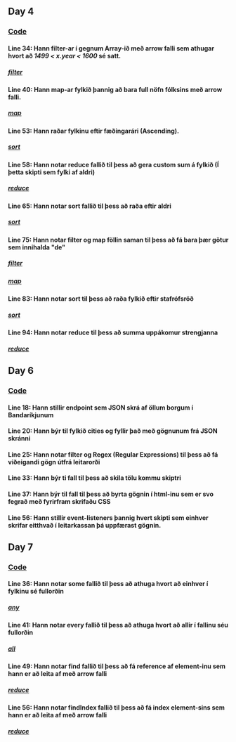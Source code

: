 ## Day 4
### [Code](https://github.com/wesbos/JavaScript30/blob/master/04%20-%20Array%20Cardio%20Day%201/index-FINISHED.html)
#### Line 34: Hann filter-ar í gegnum Array-ið með arrow falli sem athugar hvort að *1499 < x.year < 1600* sé satt.
##### [filter](https://docs.python.org/3/library/functions.html#filter)
#### Line 40: Hann map-ar fylkið þannig að bara full nöfn fólksins með arrow falli.
##### [map](https://docs.python.org/3/library/functions.html#map)
#### Line 53: Hann raðar fylkinu eftir fæðingarári (Ascending).
##### [sort](https://docs.python.org/3/library/functions.html#sorted)
#### Line 58: Hann notar reduce fallið til þess að gera custom sum á fylkið (Í þetta skipti sem fylki af aldri)
##### [reduce](http://book.pythontips.com/en/latest/map_filter.html#reduce)
#### Line 65: Hann notar sort fallið til þess að raða eftir aldri
##### [sort](https://docs.python.org/3/library/functions.html#sorted)
#### Line 75: Hann notar filter og map föllin saman til þess að fá bara þær götur sem innihalda "de"
##### [filter](https://docs.python.org/3/library/functions.html#filter)
##### [map](https://docs.python.org/3/library/functions.html#map)
#### Line 83: Hann notar sort til þess að raða fylkið eftir stafrófsröð
##### [sort](https://docs.python.org/3/library/functions.html#sorted)
#### Line 94: Hann notar reduce til þess að summa uppákomur strengjanna
##### [reduce](http://book.pythontips.com/en/latest/map_filter.html#reduce)
## Day 6
### [Code](https://github.com/wesbos/JavaScript30/blob/master/06%20-%20Type%20Ahead/index-FINISHED.html)
#### Line 18: Hann stillir endpoint sem JSON skrá af öllum borgum í Bandaríkjunum
#### Line 20: Hann býr til fylkið cities og fyllir það með gögnunum frá JSON skránni
#### Line 25: Hann notar filter og Regex (Regular Expressions) til þess að fá viðeigandi gögn útfrá leitarorði
#### Line 33: Hann býr ti fall til þess að skila tölu kommu skiptri
#### Line 37: Hann býr til fall til þess að byrta gögnin í html-inu sem er svo fegrað með fyrirfram skrifaðu CSS
#### Line 56: Hann stillir event-listeners þannig hvert skipti sem einhver skrifar eitthvað í leitarkassan þá uppfærast gögnin.
## Day 7
### [Code](https://github.com/wesbos/JavaScript30/blob/master/07%20-%20Array%20Cardio%20Day%202/index-FINISHED.html)
#### Line 36: Hann notar some fallið til þess að athuga hvort að einhver í fylkinu sé fullorðin
##### [any](https://docs.python.org/3/library/functions.html#any)
#### Line 41: Hann notar every fallið til þess að athuga hvort að allir í fallinu séu fullorðin
##### [all](https://docs.python.org/3/library/functions.html#all)
#### Line 49: Hann notar find fallið til þess að fá reference af element-inu sem hann er að leita af með arrow falli
##### [reduce](http://book.pythontips.com/en/latest/map_filter.html#reduce)
#### Line 56: Hann notar findIndex fallið til þess að fá index element-sins sem hann er að leita af með arrow falli
##### [reduce](http://book.pythontips.com/en/latest/map_filter.html#reduce)
